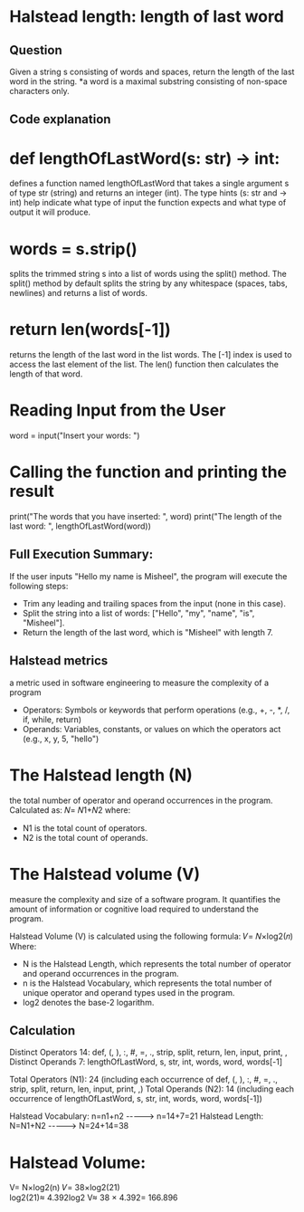 # Halstead length: length of last word
Question
------------------
Given a string s consisting of words and spaces, return the length of the last word in the string.
 *a word is a maximal substring consisting of non-space characters only.

Code explanation
------------------
# def lengthOfLastWord(s: str) -> int: 
defines a function named lengthOfLastWord that takes a single argument s of type str (string) and returns an integer (int). 
The type hints (s: str and -> int) help indicate what type of input the function expects and what type of output it will produce.

# words = s.strip() 
splits the trimmed string s into a list of words using the split() method. The split() method by default splits
the string by any whitespace (spaces, tabs, newlines) and returns a list of words.

# return len(words[-1])
returns the length of the last word in the list words. The [-1] index is used to access the last element of the list. 
The len() function then calculates the length of that word.

# Reading Input from the User
word = input("Insert your words: ")

# Calling the function and printing the result
print("The words that you have inserted: ", word)
print("The length of the last word: ", lengthOfLastWord(word))


Full Execution Summary:
--------------------
If the user inputs "Hello my name is Misheel", the program will execute the following steps:

- Trim any leading and trailing spaces from the input (none in this case).
- Split the string into a list of words: ["Hello", "my", "name", "is", "Misheel"].
- Return the length of the last word, which is "Misheel" with length 7.


Halstead metrics
------------------------------------
a metric used in software engineering to measure the complexity of a program
- Operators: Symbols or keywords that perform operations (e.g., +, -, *, /, if, while, return)
- Operands: Variables, constants, or values on which the operators act (e.g., x, y, 5, "hello")

# The Halstead length (N)
the total number of operator and operand occurrences in the program. Calculated as: 𝑁= 𝑁1+𝑁2
where:
- N1 is the total count of operators.
- N2 is the total count of operands.

# The Halstead volume (V)
measure the complexity and size of a software program. It quantifies the amount of information or cognitive load required to understand the program.

Halstead Volume (V) is calculated using the following formula: 𝑉= 𝑁×log2(𝑛)
Where:
- N is the Halstead Length, which represents the total number of operator and operand occurrences in the program.
- n is the Halstead Vocabulary, which represents the total number of unique operator and operand types used in the program.
- log2 denotes the base-2 logarithm.


Calculation
--------------------------
Distinct Operators 14: def, (, ), :, #, =, ., strip, split, return, len, input, print, ,
Distinct Operands 7: lengthOfLastWord, s, str, int, words, word, words[-1]

Total Operators (N1): 24 (including each occurrence of def, (, ), :, #, =, ., strip, split, return, len, input, print, ,)
Total Operands (N2): 14 (including each occurrence of lengthOfLastWord, s, str, int, words, word, words[-1])

Halstead Vocabulary:   n=n1+n2   ----->  n=14+7=21
Halstead Length:       N=N1+N2  ----->  N=24+14=38
# Halstead Volume:
V= N×log2​(n)   𝑉= 38×log⁡2(21)   
log⁡2(21)≈ 4.392log2
​V≈ 38 × 4.392= 166.896









